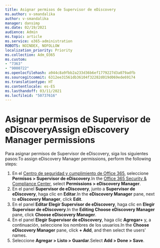 ```yaml
---
title: Asignar permisos de Supervisor de eDiscovery
ms.author: v-smandalika
author: v-smandalika
manager: dansimp
ms.date: 02/19/2021
audience: Admin
ms.topic: article
ms.service: o365-administration
ROBOTS: NOINDEX, NOFOLLOW
localization_priority: Priority
ms.collection: Adm_O365
ms.custom:
- "7363"
- "9000722"
ms.openlocfilehash: a944c8a9fbb2a233d36b6ef1779227d3a079adfb
ms.sourcegitcommit: 6312ee31561db36104f32282d019d069ede69174
ms.translationtype: HT
ms.contentlocale: es-ES
ms.lasthandoff: 03/11/2021
ms.locfileid: "50737616"
---
```

# <a name="assign-ediscovery-manager-permissions"></a><span data-ttu-id="350d2-102">Asignar permisos de Supervisor de eDiscovery</span><span class="sxs-lookup"><span data-stu-id="350d2-102">Assign eDiscovery Manager permissions</span></span>

<span data-ttu-id="350d2-103">Para asignar permisos de Supervisor de eDiscovery, siga los siguientes pasos:</span><span class="sxs-lookup"><span data-stu-id="350d2-103">To assign eDiscovery Manager permissions, perform the following steps:</span></span>

1. <span data-ttu-id="350d2-104">En el [Centro de seguridad y cumplimiento de Office 365](https://sip.protection.office.com/), seleccione **Permisos > Supervisor de eDiscovery**.</span><span class="sxs-lookup"><span data-stu-id="350d2-104">In the [Office 365 Security & Compliance Center](https://sip.protection.office.com/), select **Permissions > eDiscovery Manager**.</span></span>
2. <span data-ttu-id="350d2-105">En el panel **Supervisor de eDiscovery**, junto a **Supervisor de eDiscovery**, haga clic en **Editar**.</span><span class="sxs-lookup"><span data-stu-id="350d2-105">In the **eDiscovery Manager** pane, next to **eDiscovery Manager**, click **Edit**.</span></span>
3. <span data-ttu-id="350d2-106">En el panel **Editar Elegir Supervisor de eDiscovery**, haga clic en **Elegir Supervisor de eDiscovery**.</span><span class="sxs-lookup"><span data-stu-id="350d2-106">In the **Editing Choose eDiscovery Manager** pane, click **Choose eDiscovery Manager**.</span></span>
4. <span data-ttu-id="350d2-107">En el panel **Elegir Supervisor de eDiscovery**, haga clic **Agregar+** y, a continuación, seleccione los nombres de los usuarios.</span><span class="sxs-lookup"><span data-stu-id="350d2-107">In the **Choose eDiscovery Manager** pane, click **+ Add**, and then select the users' names.</span></span>
5. <span data-ttu-id="350d2-108">Seleccione **Agregar > Listo > Guardar**.</span><span class="sxs-lookup"><span data-stu-id="350d2-108">Select **Add > Done > Save**.</span></span>